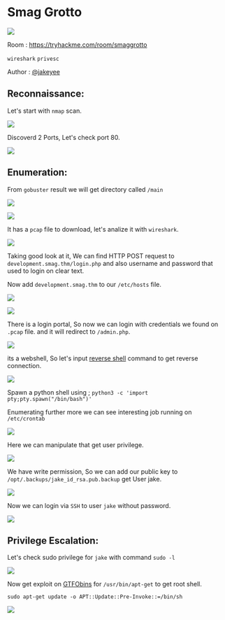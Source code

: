 # Smag Grotto

![](img/1.png)

Room : https://tryhackme.com/room/smaggrotto

`wireshark` `privesc`

Author : [@jakeyee](https://tryhackme.com/p/jakeyee)

## Reconnaissance:

Let's start with `nmap` scan.

![](img/2.png)

Discoverd 2 Ports, Let's check port 80.

![](img/3.png)

## Enumeration:

From `gobuster` result we will get directory called `/main`

![](img/4.png)

![](img/5.png)

It has a `pcap` file to download, let's analize it with `wireshark`.

![](img/6.png)

Taking good look at it, We can find HTTP POST request to `development.smag.thm/login.php` and also username and password that used to login on clear text.

Now add `development.smag.thm` to our `/etc/hosts` file.

![](img/7.png)

![](img/8.png)

There is a login portal, So now we can login with credentials we found on `.pcap` file. and it will redirect to `/admin.php`.

![](img/9.png)

its a webshell, So let's input [reverse shell](https://www.revshells.com/) command to get reverse connection.

![](img/10.png)

Spawn a python shell using ; `python3 -c 'import pty;pty.spawn("/bin/bash")'` 

Enumerating further more we can see interesting job running on `/etc/crontab`

![](img/11.png)

Here we can manipulate that get user privilege.

![](img/12.png)

We have write permission, So we can add our public key to `/opt/.backups/jake_id_rsa.pub.backup` get User jake.

![](img/13.png)

Now we can login via `SSH` to user `jake` without password.

![](img/14.png)

## Privilege Escalation:

Let's check sudo privilege for `jake` with command `sudo -l`

![](img/15.png)

Now get exploit on [GTFObins](https://gtfobins.github.io/gtfobins/apt-get/) for `/usr/bin/apt-get` to get root shell.
```
sudo apt-get update -o APT::Update::Pre-Invoke::=/bin/sh
```
![](img/16.png)
